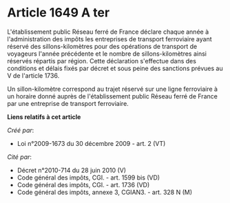 # Article 1649 A ter

L'établissement public Réseau ferré de France déclare chaque année à l'administration des impôts les entreprises de transport
ferroviaire ayant réservé des sillons-kilomètres pour des opérations de transport de voyageurs l'année précédente et le
nombre de sillons-kilomètres ainsi réservés répartis par région. Cette déclaration s'effectue dans des conditions et délais
fixés par décret et sous peine des sanctions prévues au V de l'article 1736. 

Un sillon-kilomètre correspond au trajet réservé sur une ligne ferroviaire à un horaire donné auprès de l'établissement
public Réseau ferré de France par une entreprise de transport ferroviaire.

**Liens relatifs à cet article**

_Créé par_:

  - Loi n°2009-1673 du 30 décembre 2009 - art. 2 (VT)

_Cité par_:

  - Décret n°2010-714 du 28 juin 2010 (V)
  - Code général des impôts, CGI. - art. 1599 bis (VD)
  - Code général des impôts, CGI. - art. 1736 (VD)
  - Code général des impôts, annexe 3, CGIAN3. - art. 328 N (M)
